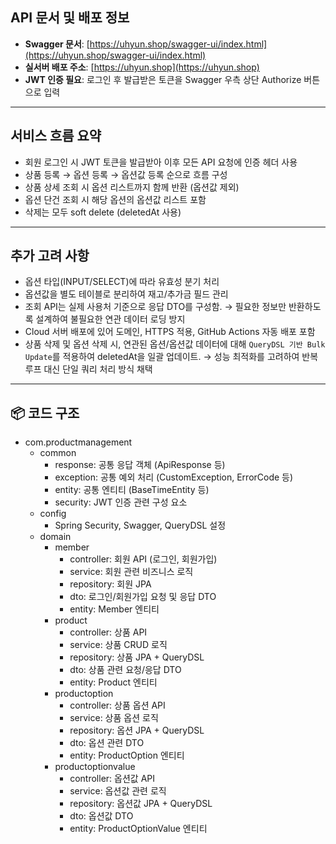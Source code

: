 
## API 문서 및 배포 정보

- **Swagger 문서**: [https://uhyun.shop/swagger-ui/index.html](https://uhyun.shop/swagger-ui/index.html)
- **실서버 배포 주소**: [https://uhyun.shop](https://uhyun.shop)
- **JWT 인증 필요**: 로그인 후 발급받은 토큰을 Swagger 우측 상단 Authorize 버튼으로 입력

---

## 서비스 흐름 요약

- 회원 로그인 시 JWT 토큰을 발급받아 이후 모든 API 요청에 인증 헤더 사용
- 상품 등록 → 옵션 등록 → 옵션값 등록 순으로 흐름 구성
- 상품 상세 조회 시 옵션 리스트까지 함께 반환 (옵션값 제외)
- 옵션 단건 조회 시 해당 옵션의 옵션값 리스트 포함
- 삭제는 모두 soft delete (deletedAt 사용)

---

## 추가 고려 사항

- 옵션 타입(INPUT/SELECT)에 따라 유효성 분기 처리
- 옵션값을 별도 테이블로 분리하여 재고/추가금 필드 관리
- 조회 API는 실제 사용처 기준으로 응답 DTO를 구성함. → 필요한 정보만 반환하도록 설계하여 불필요한 연관 데이터 로딩 방지
- Cloud 서버 배포에 있어 도메인, HTTPS 적용, GitHub Actions 자동 배포 포함
- 상품 삭제 및 옵션 삭제 시, 연관된 옵션/옵션값 데이터에 대해
  `QueryDSL 기반 Bulk Update`를 적용하여 deletedAt을 일괄 업데이트.
  → 성능 최적화를 고려하여 반복 루프 대신 단일 쿼리 처리 방식 채택

---

## 📦 코드 구조

- com.productmanagement
  - common
    - response: 공통 응답 객체 (ApiResponse 등)
    - exception: 공통 예외 처리 (CustomException, ErrorCode 등)
    - entity: 공통 엔티티 (BaseTimeEntity 등)
    - security: JWT 인증 관련 구성 요소
  - config
    - Spring Security, Swagger, QueryDSL 설정
  - domain
    - member
      - controller: 회원 API (로그인, 회원가입)
      - service: 회원 관련 비즈니스 로직
      - repository: 회원 JPA
      - dto: 로그인/회원가입 요청 및 응답 DTO
      - entity: Member 엔티티
    - product
      - controller: 상품 API
      - service: 상품 CRUD 로직
      - repository: 상품 JPA + QueryDSL
      - dto: 상품 관련 요청/응답 DTO
      - entity: Product 엔티티
    - productoption
      - controller: 상품 옵션 API
      - service: 상품 옵션 로직
      - repository: 옵션 JPA + QueryDSL
      - dto: 옵션 관련 DTO
      - entity: ProductOption 엔티티
    - productoptionvalue
      - controller: 옵션값 API
      - service: 옵션값 관련 로직
      - repository: 옵션값 JPA + QueryDSL
      - dto: 옵션값 DTO
      - entity: ProductOptionValue 엔티티
